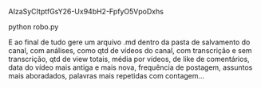 AIzaSyCItptfGsY26-Ux94bH2-FpfyO5VpoDxhs

python robo.py

E ao final de tudo gere um arquivo .md dentro da pasta de salvamento do canal, com análises, como qtd de vídeos do canal, com transcrição e sem transcrição, qtd de view totais, média por vídeos, de like de comentários, data do vídeo mais antiga  e mais nova, frequência de postagem, assuntos mais aboradados, palavras mais repetidas com contagem...